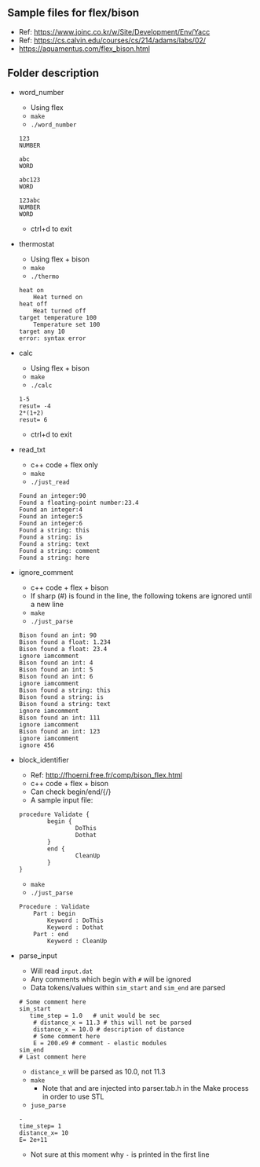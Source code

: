 ## Sample files for flex/bison
- Ref: https://www.joinc.co.kr/w/Site/Development/Env/Yacc
- Ref: https://cs.calvin.edu/courses/cs/214/adams/labs/02/
- https://aquamentus.com/flex_bison.html

## Folder description
- word_number
    - Using flex
    - `make`
    - `./word_number`
	```
	123
	NUMBER

	abc
	WORD

	abc123
	WORD

	123abc
	NUMBER
	WORD
	```
    - ctrl+d to exit
- thermostat
    - Using flex + bison
    - `make`
    - `./thermo`
	```
	heat on
		Heat turned on
	heat off
		Heat turned off
	target temperature 100
		Temperature set 100
	target any 10
	error: syntax error
	```
- calc
    - Using flex + bison
    - `make`
    - `./calc`
	```
	1-5
	resut= -4
	2*(1+2)
	resut= 6
	```
    - ctrl+d to exit

- read_txt
    - c++ code + flex only
    - `make`
    - `./just_read`
	```
	Found an integer:90
	Found a floating-point number:23.4
	Found an integer:4
	Found an integer:5
	Found an integer:6
	Found a string: this
	Found a string: is
	Found a string: text
	Found a string: comment
	Found a string: here
	```
- ignore_comment
    - c++ code + flex + bison
    - If sharp (#) is found in the line, the following tokens are ignored until a new line
    - `make`
    - `./just_parse`
	```    
	Bison found an int: 90
	Bison found a float: 1.234
	Bison found a float: 23.4
	ignore iamcomment
	Bison found an int: 4
	Bison found an int: 5
	Bison found an int: 6
	ignore iamcomment
	Bison found a string: this
	Bison found a string: is
	Bison found a string: text
	ignore iamcomment
	Bison found an int: 111
	ignore iamcomment
	Bison found an int: 123
	ignore iamcomment
	ignore 456
	```
- block_identifier
    - Ref: http://fhoerni.free.fr/comp/bison_flex.html
    - c++ code + flex + bison
    - Can check begin/end/{/}
    - A sample input file:
	```
	procedure Validate {
			begin {
					DoThis
					Dothat
			}
			end {
					CleanUp
			}
	}
	```
    - `make`
    - `./just_parse`
	```    
	Procedure : Validate
		Part : begin
			Keyword : DoThis
			Keyword : Dothat
		Part : end
			Keyword : CleanUp
	```
- parse_input
    - Will read `input.dat`
    - Any comments which begin with `#` will be ignored
    - Data tokens/values within `sim_start` and `sim_end` are parsed
	```
	# Some comment here
	sim_start
	   time_step = 1.0   # unit would be sec
		# distance_x = 11.3 # this will not be parsed
		distance_x = 10.0 # description of distance
		# Some comment here
		E = 200.e9 # comment - elastic modules
	sim_end
	# Last comment here
	```
	- `distance_x` will be parsed as 10.0, not 11.3
	- `make`
		- Note that <vector> and <string> are injected into parser.tab.h in the Make process in order to use STL
	- `juse_parse`
	```
	-
	time_step= 1
	distance_x= 10
	E= 2e+11
	```
    - Not sure at this moment why `-` is printed in the first line
